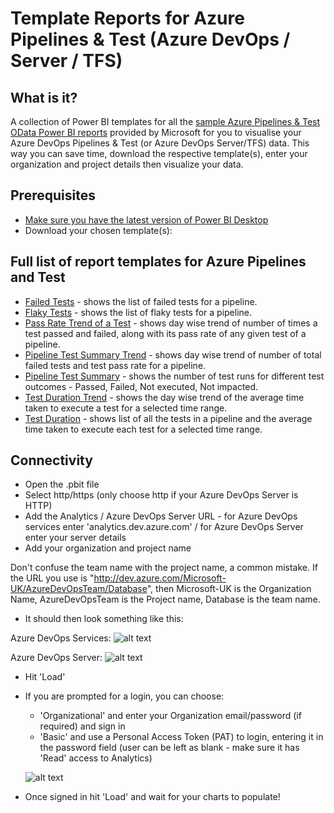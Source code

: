 # Template Reports for Azure Pipelines & Test (Azure DevOps / Server / TFS)
## What is it?
A collection of Power BI templates for all the [sample Azure Pipelines & Test OData Power BI reports](https://docs.microsoft.com/en-us/azure/devops/report/powerbi/sample-odata-overview?view=azure-devops) provided by Microsoft for you to visualise your Azure DevOps Pipelines & Test (or Azure DevOps Server/TFS) data. This way you can save time, download the respective template(s), enter your organization and project details then visualize your data. 

## Prerequisites
* [Make sure you have the latest version of Power BI Desktop](https://aka.ms/pbiSingleInstaller)
* Download your chosen template(s):

## Full list of report templates for Azure Pipelines and Test

* [Failed Tests](https://github.com/nbrown02/AzureDevOps-OData-SampleReports/raw/main/Azure%20Pipelines%20%26%20Test/Failed%20Tests.pbit) - shows the list of failed tests for a pipeline. 
* [Flaky Tests](https://github.com/nbrown02/AzureDevOps-OData-SampleReports/raw/main/Azure%20Pipelines%20%26%20Test/Flaky%20Tests.pbit) - shows the list of flaky tests for a pipeline.
* [Pass Rate Trend of a Test](https://github.com/nbrown02/AzureDevOps-OData-SampleReports/raw/main/Azure%20Pipelines%20%26%20Test/Pass%20Rate%20Trend%20of%20a%20Test.pbit) - shows day wise trend of number of times a test passed and failed, along with its pass rate of any given test of a pipeline.
* [Pipeline Test Summary Trend](https://github.com/nbrown02/AzureDevOps-OData-SampleReports/raw/main/Azure%20Pipelines%20%26%20Test/Pipeline%20Test%20Summary%20Trend.pbit) - shows day wise trend of number of total failed tests and test pass rate for a pipeline.
* [Pipeline Test Summary](https://github.com/nbrown02/AzureDevOps-OData-SampleReports/raw/main/Azure%20Pipelines%20%26%20Test/Pipeline%20Test%20Summary.pbit) - shows the number of test runs for different test outcomes - Passed, Failed, Not executed, Not impacted.
* [Test Duration Trend](https://github.com/nbrown02/AzureDevOps-OData-SampleReports/raw/main/Azure%20Pipelines%20%26%20Test/Test%20Duration%20Trend.pbit) - shows the day wise trend of the average time taken to execute a test for a selected time range.
* [Test Duration](https://github.com/nbrown02/AzureDevOps-OData-SampleReports/raw/main/Azure%20Pipelines%20%26%20Test/Test%20Duration.pbit) - shows list of all the tests in a pipeline and the average time taken to execute each test for a selected time range.

## Connectivity
* Open the .pbit file
* Select http/https (only choose http if your Azure DevOps Server is HTTP)
* Add the Analytics / Azure DevOps Server URL - for Azure DevOps services enter 'analytics.dev.azure.com' / for Azure DevOps Server enter your server details
* Add your organization and project name

Don't confuse the team name with the project name, a common mistake. If the URL you use is "http://dev.azure.com/Microsoft-UK/AzureDevOpsTeam/Database", then Microsoft-UK is the Organization Name, AzureDevOpsTeam is the Project name, Database is the team name.

* It should then look something like this:

Azure DevOps Services:
![alt text](https://raw.githubusercontent.com/nbrown02/AzureDevOps-OData-SampleReports/main/Screenshots/PipelineTest1.png)

Azure DevOps Server:
![alt text](https://raw.githubusercontent.com/nbrown02/AzureDevOps-OData-SampleReports/main/Screenshots/PipelineTest2.png)

* Hit 'Load' 
* If you are prompted for a login, you can choose:
  - 'Organizational' and enter your Organization email/password (if required) and sign in
  - 'Basic' and use a Personal Access Token (PAT) to login, entering it in the password field (user can be left as blank - make sure it has 'Read' access to Analytics)

  ![alt text](https://docs.microsoft.com/en-us/azure/devops/report/powerbi/media/authentication-7.png?view=azure-devops)

* Once signed in hit 'Load' and wait for your charts to populate!
